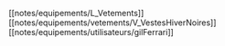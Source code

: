 [[notes/equipements/L_Vetements]] [[notes/equipements/vetements/V_VestesHiverNoires]] [[notes/equipements/utilisateurs/gilFerrari]]